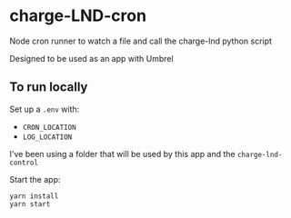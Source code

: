 # charge-LND-cron
Node cron runner to watch a file and call the charge-lnd python script

Designed to be used as an app with Umbrel 

## To run locally

Set up a `.env` with:
- `CRON_LOCATION` 
- `LOG_LOCATION`

I've been using a folder that will be used by this app and the `charge-lnd-control` 

Start the app:
```
yarn install
yarn start
```